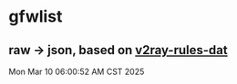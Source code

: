 # gfwlist
## raw -> json, based on [v2ray-rules-dat](https://github.com/Loyalsoldier/v2ray-rules-dat)
Mon Mar 10 06:00:52 AM CST 2025

